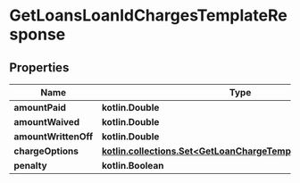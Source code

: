
# GetLoansLoanIdChargesTemplateResponse

## Properties
| Name | Type | Description | Notes |
| ------------ | ------------- | ------------- | ------------- |
| **amountPaid** | **kotlin.Double** |  |  [optional] |
| **amountWaived** | **kotlin.Double** |  |  [optional] |
| **amountWrittenOff** | **kotlin.Double** |  |  [optional] |
| **chargeOptions** | [**kotlin.collections.Set&lt;GetLoanChargeTemplateChargeOptions&gt;**](GetLoanChargeTemplateChargeOptions.md) |  |  [optional] |
| **penalty** | **kotlin.Boolean** |  |  [optional] |



